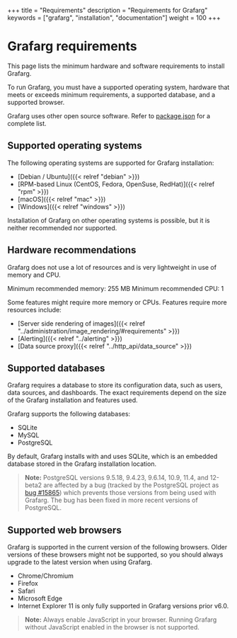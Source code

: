+++
title = "Requirements"
description = "Requirements for Grafarg"
keywords = ["grafarg", "installation", "documentation"]
weight = 100
+++

# Grafarg requirements

This page lists the minimum hardware and software requirements to install Grafarg.

To run Grafarg, you must have a supported operating system, hardware that meets or exceeds minimum requirements, a supported database, and a supported browser.

Grafarg uses other open source software. Refer to [package.json](https://github.com/famarker/grafarg/blob/master/package.json) for a complete list.

## Supported operating systems

The following operating systems are supported for Grafarg installation:

- [Debian / Ubuntu]({{< relref "debian" >}})
- [RPM-based Linux (CentOS, Fedora, OpenSuse, RedHat)]({{< relref "rpm" >}})
- [macOS]({{< relref "mac" >}})
- [Windows]({{< relref "windows" >}})

Installation of Grafarg on other operating systems is possible, but it is neither recommended nor supported.

## Hardware recommendations

Grafarg does not use a lot of resources and is very lightweight in use of memory and CPU.

Minimum recommended memory: 255 MB
Minimum recommended CPU: 1

Some features might require more memory or CPUs. Features require more resources include:

- [Server side rendering of images]({{< relref "../administration/image_rendering/#requirements" >}})
- [Alerting]({{< relref "../alerting" >}})
- [Data source proxy]({{< relref "../http_api/data_source" >}})

## Supported databases

Grafarg requires a database to store its configuration data, such as users, data sources, and dashboards. The exact requirements depend on the size of the Grafarg installation and features used.

Grafarg supports the following databases:

- SQLite
- MySQL
- PostgreSQL

By default, Grafarg installs with and uses SQLite, which is an embedded database stored in the Grafarg installation location.

> **Note:** PostgreSQL versions 9.5.18, 9.4.23, 9.6.14, 10.9, 11.4, and 12-beta2 are affected by a bug (tracked by the PostgreSQL project as [bug #15865](https://www.postgresql.org/message-id/flat/15865-17940eacc8f8b081%40postgresql.org)) which prevents those versions from being used with Grafarg. The bug has been fixed in more recent versions of PostgreSQL.

## Supported web browsers

Grafarg is supported in the current version of the following browsers. Older versions of these browsers might not be supported, so you should always upgrade to the latest version when using Grafarg.

- Chrome/Chromium
- Firefox
- Safari
- Microsoft Edge
- Internet Explorer 11 is only fully supported in Grafarg versions prior v6.0.

> **Note:** Always enable JavaScript in your browser. Running Grafarg without JavaScript enabled in the browser is not supported.
